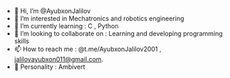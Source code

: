- 👋 Hi, I’m @AyubxonJalilov
- 👀 I’m interested in Mechatronics and robotics engineering 
- 🌱 I’m currently learning : C , Python 
- 💞️ I’m looking to collaborate on : Learning and developing programming skills 
- 📫 How to reach me : @t.me/AyubxonJalilov2001 , jalilovayubxon011@gmail.com.
- 🙂 Personality : Ambivert 

<!---
AyubxonJalilov/AyubxonJalilov is a ✨ special ✨ repository because its `README.md` (this file) appears on your GitHub profile.
You can click the Preview link to take a look at your changes.
--->
